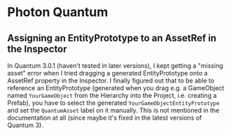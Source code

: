 # Photon Quantum

## Assigning an EntityPrototype to an AssetRef<EntityPrototype> in the Inspector

In Quantum 3.0.1 (haven't tested in later versions), I kept getting a "missing asset" error when I tried dragging a generated EntityPrototype onto a AssetRef<EntityPrototype> property in the Inspector.
I finally figured out that to be able to reference an EntityPrototype (generated when you drag e.g. a GameObject named `YourGameObject` from the Hierarchy into the Project, i.e. creating a Prefab), you have to select the generated `YourGameObjectEntityPrototype` and set the `QuantumAsset` label on it manually. This is not mentioned in the documentation at all (since maybe it's fixed in the latest versions of Quantum 3).